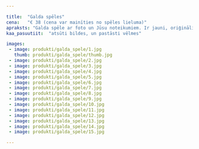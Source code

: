 ```yaml
---

title:  "Galda spēles"
cena:   "€ 38 (cena var mainīties no spēles lieluma)"
apraksts: "Galda spēle ar foto un Jūsu noteikumiem. Ir jauni, oriģināli spēļu veidi, kurus piedāvājam pārveidot pēc Jūsu vēlmēm. Lieliska dāvana ko dāvināt puisim vai meitenei, kuriem patīk atraktīvi vakari draugu kompānijā."
kaa_pasuutiit:  "atsūti bildes, un pastāsti vēlmes"

images:
 - image: produkti/galda_spele/1.jpg
   thumb: produkti/galda_spele/thumb.jpg
 - image: produkti/galda_spele/2.jpg
 - image: produkti/galda_spele/3.jpg
 - image: produkti/galda_spele/4.jpg
 - image: produkti/galda_spele/5.jpg
 - image: produkti/galda_spele/6.jpg
 - image: produkti/galda_spele/7.jpg
 - image: produkti/galda_spele/8.jpg
 - image: produkti/galda_spele/9.jpg
 - image: produkti/galda_spele/10.jpg
 - image: produkti/galda_spele/11.jpg
 - image: produkti/galda_spele/12.jpg
 - image: produkti/galda_spele/13.jpg
 - image: produkti/galda_spele/14.jpg
 - image: produkti/galda_spele/15.jpg

---
```


